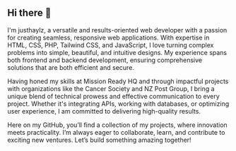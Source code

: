 ## Hi there 👋

I'm justhaylz, a versatile and results-oriented web developer with a passion for creating seamless, responsive web applications. With expertise in HTML, CSS, PHP, Tailwind CSS, and JavaScript, I love turning complex problems into simple, beautiful, and intuitive designs. My experience spans both frontend and backend development, ensuring comprehensive solutions that are both efficient and secure.

Having honed my skills at Mission Ready HQ and through impactful projects with organizations like the Cancer Society and NZ Post Group, I bring a unique blend of technical prowess and effective communication to every project. Whether it's integrating APIs, working with databases, or optimizing user experience, I am committed to delivering high-quality results.

Here on my GitHub, you’ll find a collection of my projects, where innovation meets practicality. I’m always eager to collaborate, learn, and contribute to exciting new ventures. Let’s build something amazing together!
